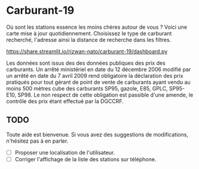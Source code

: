 # Carburant-19

Où sont les stations essence les moins chères autour de vous ? Voici une carte mise à jour quotidiennement. Choisissez le type de carburant recherché, l'adresse ainsi la distance de recherche dans les filtres.

https://share.streamlit.io/rizwan-nato/carburant-19/dashboard.py

Les données sont issus des des données publiques des prix des carburants. Un arrêté ministériel en date du 12 décembre 2006 modifié par un arrêté en date du 7 avril 2009 rend obligatoire la déclaration des prix pratiqués pour tout gérant de point de vente de carburants ayant vendu au moins 500 mètres cube des carburants SP95, gazole, E85, GPLC, SP95-E10, SP98. Le non respect de cette obligation est passible d'une amende, le contrôle des prix étant effectué par la DGCCRF.

## TODO

Toute aide est bienvenue. Si vous avez des suggestions de modifications, n'hésitez pas à en parler.

- [ ] Proposer une localisation de l'utilisateur.
- [ ] Corriger l'affichage de la liste des stations sur téléphone. 
